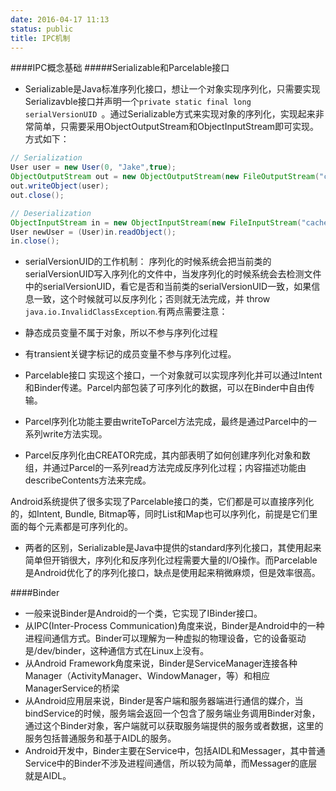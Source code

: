 ```yaml
---
date: 2016-04-17 11:13
status: public
title: IPC机制
---
```


####IPC概念基础
#####Serializable和Parcelable接口
+ Serializable是Java标准序列化接口，想让一个对象实现序列化，只需要实现Serializavble接口并声明一个`private static final long serialVersionUID `。通过Serializable方式来实现对象的序列化，实现起来非常简单，只需要采用ObjectOutputStream和ObjectInputStream即可实现。方式如下：
``` java
// Serialization
User user = new User(0, "Jake",true);
ObjectOutputStream out = new ObjectOutputStream(new FileOutputStream("cache.text"));
out.writeObject(user);
out.close();

// Deserialization
ObjectInputStream in = new ObjectInputStream(new FileInputStream("cache.text"));
User newUser = (User)in.readObject();
in.close();
```
+ serialVersionUID的工作机制：
 序列化的时候系统会把当前类的serialVersionUID写入序列化的文件中，当发序列化的时候系统会去检测文件中的serialVersionUID，看它是否和当前类的serialVersionUID一致，如果信息一致，这个时候就可以反序列化；否则就无法完成，并 throw` java.io.InvalidClassException`.有两点需要注意：
 + 静态成员变量不属于对象，所以不参与序列化过程
 + 有transient关键字标记的成员变量不参与序列化过程。

+ Parcelable接口
实现这个接口，一个对象就可以实现序列化并可以通过Intent和Binder传递。Parcel内部包装了可序列化的数据，可以在Binder中自由传输。
 + Parcel序列化功能主要由writeToParcel方法完成，最终是通过Parcel中的一系列write方法实现。
 + Parcel反序列化由CREATOR完成，其内部表明了如何创建序列化对象和数组，并通过Parcel的一系列read方法完成反序列化过程；内容描述功能由describeContents方法来完成。
 
 Android系统提供了很多实现了Parcelable接口的类，它们都是可以直接序列化的，如Intent, Bundle, Bitmap等，同时List和Map也可以序列化，前提是它们里面的每个元素都是可序列化的。
+ 两者的区别，Serializable是Java中提供的standard序列化接口，其使用起来简单但开销很大，序列化和反序列化过程需要大量的I/O操作。而Parcelable是Android优化了的序列化接口，缺点是使用起来稍微麻烦，但是效率很高。

####Binder
+ 一般来说Binder是Android的一个类，它实现了IBinder接口。
 + 从IPC(Inter-Process Communication)角度来说，Binder是Android中的一种进程间通信方式。Binder可以理解为一种虚拟的物理设备，它的设备驱动是/dev/binder，这种通信方式在Linux上没有。
 + 从Android Framework角度来说，Binder是ServiceManager连接各种Manager（ActivityManager、WindowManager，等）和相应ManagerService的桥梁
 + 从Android应用层来说，Binder是客户端和服务器端进行通信的媒介，当bindService的时候，服务端会返回一个包含了服务端业务调用Binder对象，通过这个Binder对象，客户端就可以获取服务端提供的服务或者数据，这里的服务包括普通服务和基于AIDL的服务。
+ Android开发中，Binder主要在Service中，包括AIDL和Messager，其中普通Service中的Binder不涉及进程间通信，所以较为简单，而Messager的底层就是AIDL。
